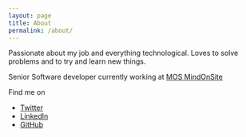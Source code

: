 ```yaml
---
layout: page
title: About
permalink: /about/
---
```

Passionate about my job and everything technological. Loves to solve problems and to try and learn new things.

Senior Software developer currently working at [MOS MindOnSite](http://www.mindonsite.com/) 

Find me on

* [Twitter](http://twitter.com/gimly81)
* [LinkedIn](https://ch.linkedin.com/in/xavier-hahn-7948591)
* [GitHub](https://github.com//gimly)